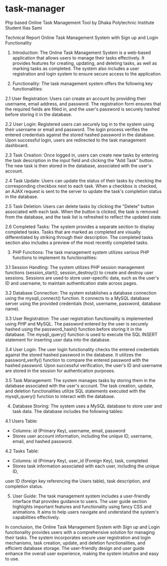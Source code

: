# task-manager
Php based Online Task Management Tool by Dhaka Polytechnic Institute Student Ilias Sami

Technical Report
Online Task Management System with Sign up and Login Functionality

1. Introduction:
The Online Task Management System is a web-based application that allows users to manage their tasks effectively. It provides features for creating, updating, and deleting tasks, as well as marking tasks as completed. The system also includes a user registration and login system to ensure secure access to the application.

2. Functionality:
The task management system offers the following key functionalities:

2.1 User Registration:
Users can create an account by providing their username, email address, and password. The registration form ensures that the required fields are filled in, and the user's password is securely hashed before storing it in the database.

2.2 User Login:
Registered users can securely log in to the system using their username or email and password. The login process verifies the entered credentials against the stored hashed password in the database. Upon successful login, users are redirected to the task management dashboard.

2.3 Task Creation:
Once logged in, users can create new tasks by entering the task description in the input field and clicking the "Add Task" button. The new task is then stored in the database, associated with the user's account.

2.4 Task Update:
Users can update the status of their tasks by checking the corresponding checkbox next to each task. When a checkbox is checked, an AJAX request is sent to the server to update the task's completion status in the database.

2.5 Task Deletion:
Users can delete tasks by clicking the "Delete" button associated with each task. When the button is clicked, the task is removed from the database, and the task list is refreshed to reflect the updated state.

2.6 Completed Tasks:
The system provides a separate section to display completed tasks. Tasks that are marked as completed are visually differentiated by striking through their description. The completed tasks section also includes a preview of the most recently completed tasks.

3. PHP Functions:
The task management system utilizes various PHP functions to implement its functionalities:

3.1 Session Handling:
The system utilizes PHP session management functions (session_start(), session_destroy()) to create and destroy user sessions. Sessions are used to store user-specific data, such as the user's ID and username, to maintain authentication state across pages.

3.2 Database Connection:
The system establishes a database connection using the mysqli_connect() function. It connects to a MySQL database server using the provided credentials (host, username, password, database name).

3.3 User Registration:
The user registration functionality is implemented using PHP and MySQL. The password entered by the user is securely hashed using the password_hash() function before storing it in the database. The mysqli_query() function is used to execute the SQL INSERT statement for inserting user data into the database.

3.4 User Login:
The user login functionality checks the entered credentials against the stored hashed password in the database. It utilizes the password_verify() function to compare the entered password with the hashed password. Upon successful verification, the user's ID and username are stored in the session for authentication purposes.

3.5 Task Management:
The system manages tasks by storing them in the database associated with the user's account. The task creation, update, and deletion functionalities utilize SQL statements executed with the mysqli_query() function to interact with the database.

4. Database Storing:
The system uses a MySQL database to store user and task data. The database includes the following tables:

4.1 Users Table:
- Columns: id (Primary Key), username, email, password
- Stores user account information, including the unique ID, username, email, and hashed password.

4.2 Tasks Table:
- Columns: id (Primary Key), user_id (Foreign Key), task, completed
- Stores task information associated with each user, including the unique ID,

 user ID (foreign key referencing the Users table), task description, and completion status.

5. User Guide:
The task management system includes a user-friendly interface that provides guidance to users. The user guide section highlights important features and functionality using fancy CSS and animations. It aims to help users navigate and understand the system's capabilities effectively.

In conclusion, the Online Task Management System with Sign up and Login functionality provides users with a comprehensive solution for managing their tasks. The system incorporates secure user registration and login mechanisms, task creation, update, and deletion functionalities, and efficient database storage. The user-friendly design and user guide enhance the overall user experience, making the system intuitive and easy to use.

